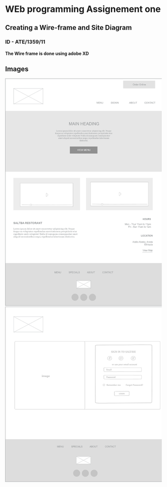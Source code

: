# WEb programming Assignement one 
## Creating a Wire-frame and Site Diagram

### ID - ATE/1359/11
#### The Wire frame is done using adobe XD 
## Images
![Home page](https://github.com/ab3lT/ATE-1359-11/blob/main/Design/Web%20Home%20Page.png)
![AAccount](https://github.com/ab3lT/ATE-1359-11/blob/main/Design/Web%20Log%20in%20Account%20Page.png)
